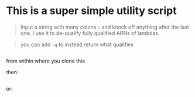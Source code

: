# This is a super simple utility script
> Input a string with many colons `:` and knock off anything after the last one.
I use it to de-qualify fully qualified ARNs of lambdas.


> you can add `-q` to instead return what qualifies

```npm install -g
```
from within where you clone this

then:
```someProcessThatOutputsARN | dequalify | whatever output
```

or:
```aws lambda update-alias --function-name $(someProcessThatOutputsARN | dequalify) -- name PROD --function-version $(someProcessThatOutputsARN | dequalify -q)
```
